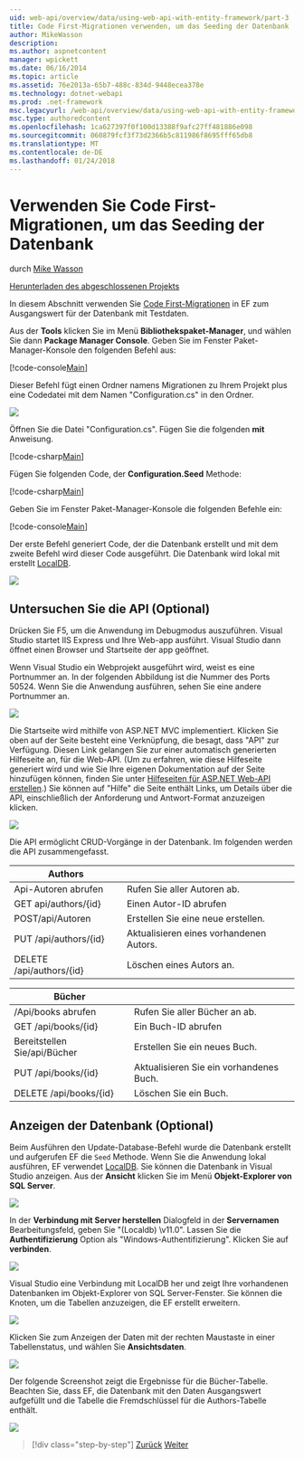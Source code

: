 ```yaml
---
uid: web-api/overview/data/using-web-api-with-entity-framework/part-3
title: Code First-Migrationen verwenden, um das Seeding der Datenbank | Microsoft Docs
author: MikeWasson
description: 
ms.author: aspnetcontent
manager: wpickett
ms.date: 06/16/2014
ms.topic: article
ms.assetid: 76e2013a-65b7-488c-834d-9448ecea378e
ms.technology: dotnet-webapi
ms.prod: .net-framework
msc.legacyurl: /web-api/overview/data/using-web-api-with-entity-framework/part-3
msc.type: authoredcontent
ms.openlocfilehash: 1ca627397f0f100d13388f9afc27ff481886e098
ms.sourcegitcommit: 060879fcf3f73d2366b5c811986f8695fff65db8
ms.translationtype: MT
ms.contentlocale: de-DE
ms.lasthandoff: 01/24/2018
---
```

<a name="use-code-first-migrations-to-seed-the-database"></a>Verwenden Sie Code First-Migrationen, um das Seeding der Datenbank
====================
durch [Mike Wasson](https://github.com/MikeWasson)

[Herunterladen des abgeschlossenen Projekts](https://github.com/MikeWasson/BookService)

In diesem Abschnitt verwenden Sie [Code First-Migrationen](https://msdn.microsoft.com/data/jj591621) in EF zum Ausgangswert für der Datenbank mit Testdaten.

Aus der **Tools** klicken Sie im Menü **Bibliothekspaket-Manager**, und wählen Sie dann **Package Manager Console**. Geben Sie im Fenster Paket-Manager-Konsole den folgenden Befehl aus:

[!code-console[Main](part-3/samples/sample1.cmd)]

Dieser Befehl fügt einen Ordner namens Migrationen zu Ihrem Projekt plus eine Codedatei mit dem Namen "Configuration.cs" in den Ordner.

![](part-3/_static/image1.png)

Öffnen Sie die Datei "Configuration.cs". Fügen Sie die folgenden **mit** Anweisung.

[!code-csharp[Main](part-3/samples/sample2.cs)]

Fügen Sie folgenden Code, der **Configuration.Seed** Methode:

[!code-csharp[Main](part-3/samples/sample3.cs)]

Geben Sie im Fenster Paket-Manager-Konsole die folgenden Befehle ein:

[!code-console[Main](part-3/samples/sample4.cmd)]

Der erste Befehl generiert Code, der die Datenbank erstellt und mit dem zweite Befehl wird dieser Code ausgeführt. Die Datenbank wird lokal mit erstellt [LocalDB](https://msdn.microsoft.com/library/hh510202.aspx).

![](part-3/_static/image2.png)

## <a name="explore-the-api-optional"></a>Untersuchen Sie die API (Optional)

Drücken Sie F5, um die Anwendung im Debugmodus auszuführen. Visual Studio startet IIS Express und Ihre Web-app ausführt. Visual Studio dann öffnet einen Browser und Startseite der app geöffnet.

Wenn Visual Studio ein Webprojekt ausgeführt wird, weist es eine Portnummer an. In der folgenden Abbildung ist die Nummer des Ports 50524. Wenn Sie die Anwendung ausführen, sehen Sie eine andere Portnummer an.

![](part-3/_static/image3.png)

Die Startseite wird mithilfe von ASP.NET MVC implementiert. Klicken Sie oben auf der Seite besteht eine Verknüpfung, die besagt, dass "API" zur Verfügung. Diesen Link gelangen Sie zur einer automatisch generierten Hilfeseite an, für die Web-API. (Um zu erfahren, wie diese Hilfeseite generiert wird und wie Sie Ihre eigenen Dokumentation auf der Seite hinzufügen können, finden Sie unter [Hilfeseiten für ASP.NET Web-API erstellen](../../getting-started-with-aspnet-web-api/creating-api-help-pages.md).) Sie können auf "Hilfe" die Seite enthält Links, um Details über die API, einschließlich der Anforderung und Antwort-Format anzuzeigen klicken.

![](part-3/_static/image4.png)

Die API ermöglicht CRUD-Vorgänge in der Datenbank. Im folgenden werden die API zusammengefasst.

| Authors |  |
| --- | -- |
| Api-Autoren abrufen | Rufen Sie aller Autoren ab. |
| GET api/authors/{id} | Einen Autor-ID abrufen |
| POST/api/Autoren | Erstellen Sie eine neue erstellen. |
| PUT /api/authors/{id} | Aktualisieren eines vorhandenen Autors. |
| DELETE /api/authors/{id} | Löschen eines Autors an. |

| Bücher |  |
| --- | -- |
| /Api/books abrufen | Rufen Sie aller Bücher an ab. |
| GET /api/books/{id} | Ein Buch-ID abrufen |
| Bereitstellen Sie/api/Bücher | Erstellen Sie ein neues Buch. |
| PUT /api/books/{id} | Aktualisieren Sie ein vorhandenes Buch. |
| DELETE /api/books/{id} | Löschen Sie ein Buch. |

## <a name="view-the-database-optional"></a>Anzeigen der Datenbank (Optional)

Beim Ausführen den Update-Database-Befehl wurde die Datenbank erstellt und aufgerufen EF die `Seed` Methode. Wenn Sie die Anwendung lokal ausführen, EF verwendet [LocalDB](https://blogs.msdn.com/b/sqlexpress/archive/2011/07/12/introducing-localdb-a-better-sql-express.aspx). Sie können die Datenbank in Visual Studio anzeigen. Aus der **Ansicht** klicken Sie im Menü **Objekt-Explorer von SQL Server**.

![](part-3/_static/image5.png)

In der **Verbindung mit Server herstellen** Dialogfeld in der **Servernamen** Bearbeitungsfeld, geben Sie "(Localdb) \v11.0". Lassen Sie die **Authentifizierung** Option als "Windows-Authentifizierung". Klicken Sie auf **verbinden**.

![](part-3/_static/image6.png)

Visual Studio eine Verbindung mit LocalDB her und zeigt Ihre vorhandenen Datenbanken im Objekt-Explorer von SQL Server-Fenster. Sie können die Knoten, um die Tabellen anzuzeigen, die EF erstellt erweitern.

![](part-3/_static/image7.png)

Klicken Sie zum Anzeigen der Daten mit der rechten Maustaste in einer Tabellenstatus, und wählen Sie **Ansichtsdaten**.

![](part-3/_static/image8.png)

Der folgende Screenshot zeigt die Ergebnisse für die Bücher-Tabelle. Beachten Sie, dass EF, die Datenbank mit den Daten Ausgangswert aufgefüllt und die Tabelle die Fremdschlüssel für die Authors-Tabelle enthält.

![](part-3/_static/image9.png)

>[!div class="step-by-step"]
[Zurück](part-2.md)
[Weiter](part-4.md)
